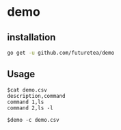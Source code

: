 # demo

## installation

```bash
go get -u github.com/futuretea/demo
```

## Usage

```
$cat demo.csv
description,command
command 1,ls
command 2,ls -l

$demo -c demo.csv
```
